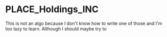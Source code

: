 # PLACE_Holdings_INC
This is not an algo because I don't know how to write one of those and I'm too lazy to learn. Although I should maybe try to
